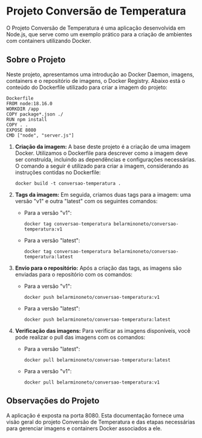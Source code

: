 # Projeto Conversão de Temperatura

O Projeto Conversão de Temperatura é uma aplicação desenvolvida em Node.js, que serve como um exemplo prático para a criação de ambientes com containers utilizando Docker.

## Sobre o Projeto

Neste projeto, apresentamos uma introdução ao Docker Daemon, imagens, containers e o repositório de imagens, o Docker Registry. Abaixo está o conteúdo do Dockerfile utilizado para criar a imagem do projeto:

    Dockerfile
    FROM node:18.16.0
    WORKDIR /app
    COPY package*.json ./
    RUN npm install
    COPY . .
    EXPOSE 8080
    CMD ["node", "server.js"]

1.  **Criação da imagem:** A base deste projeto é a criação de uma imagem Docker. Utilizamos o Dockerfile para descrever como a imagem deve ser construída, incluindo as dependências e configurações necessárias. O comando a seguir é utilizado para criar a imagem, considerando as instruções contidas no Dockerfile:
    
    
    `docker build -t conversao-temperatura .` 
    
2.  **Tags da imagem:** Em seguida, criamos duas tags para a imagem: uma versão "v1" e outra "latest" com os seguintes comandos:
    
    -   Para a versão "v1":
        
      
        
        `docker tag conversao-temperatura belarminoneto/conversao-temperatura:v1` 
        
    -   Para a versão "latest":
        
   
        
        `docker tag conversao-temperatura belarminoneto/conversao-temperatura:latest` 
        
3.  **Envio para o repositório:** Após a criação das tags, as imagens são enviadas para o repositório com os comandos:
    
    -   Para a versão "v1":
        
        
        `docker push belarminoneto/conversao-temperatura:v1` 
        
    -   Para a versão "latest":
        
        
        `docker push belarminoneto/conversao-temperatura:latest` 
        
4.  **Verificação das imagens:** Para verificar as imagens disponíveis, você pode realizar o pull das imagens com os comandos:
    
    -   Para a versão "latest":
        
        
        `docker pull belarminoneto/conversao-temperatura:latest` 
        
    -   Para a versão "v1":
        
   
        
        `docker pull belarminoneto/conversao-temperatura:v1` 
        

## Observações do Projeto

A aplicação é exposta na porta 8080. Esta documentação fornece uma visão geral do projeto Conversão de Temperatura e das etapas necessárias para gerenciar imagens e containers Docker associados a ele. 
